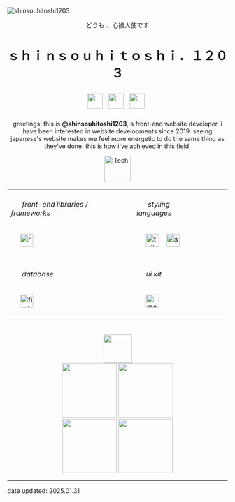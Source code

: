 ![shinsouhitoshi1203](https://github.com/user-attachments/assets/eae51f07-33e3-40a6-bae8-d31d556c1e52)



<p align="center">どうも 、心操人使です</p>

<h1>
      <p align="center">ｓｈｉｎｓｏｕｈｉｔｏｓｈｉ．１２０３</p> 
      <div align="center"> 
            <a href="https://discord.com/users/1049182897678065737" title="discord@shinsouhitoshi.heroaca"><img src="https://github.com/user-attachments/assets/7c262f59-574e-4db8-b486-9684f1f04146" height=35></a>&nbsp;
            <a href="mailto:houtarouhyouka.1203@outlook.co.th" title="houtarouhyouka.1203@outlook.co.th"><img src="https://github.com/user-attachments/assets/39d77cb2-b613-4124-9e8c-cf40acc4d881"  height=35></a>&nbsp;
            <a href="https://zorogetlost.site" title="my.portfolio(died)"><img src="https://github.com/user-attachments/assets/ef0023c6-04df-4f40-be1e-d52109c5199e"  height=35></a>&nbsp;
      </div>
</h1> 


<p align="center"> greetings! this is <b>@shinsouhitoshi1203</b>, a front-end website developer. i have been interested in website developments since 2019. seeing japanese's website makes me feel more energetic to do the same thing as they've done. this is how i've achieved in this field. </p>


<div align=center>
      <img height="60" src="https://github.com/user-attachments/assets/b600bc6d-61ea-4e7a-838f-cb98ec5b7958" alt="Tech" />
</div>





<table align="center">
      <tr>
          <td>
            <div>
              <h6>&nbsp;&nbsp;&nbsp;&nbsp;&nbsp;&nbsp;front-end libraries / frameworks&nbsp;&nbsp;&nbsp;&nbsp;&nbsp;&nbsp;</h6>
              &nbsp;&nbsp;&nbsp;&nbsp;
              <img src="https://github.com/user-attachments/assets/54812538-b088-4403-af83-1074cdf068d4" height=30 title="reactjs"/>
                  &nbsp;&nbsp; &nbsp;&nbsp; 
                  <br><br>
            </div>
          </td>
          <td>
            <div>
              <h6>&nbsp;&nbsp;&nbsp;&nbsp;&nbsp;&nbsp;styling languages&nbsp;&nbsp;&nbsp;&nbsp;&nbsp;&nbsp;&nbsp;&nbsp;&nbsp;&nbsp;&nbsp;&nbsp;</h6>
              &nbsp;&nbsp;&nbsp;&nbsp; 
              <img height="30" src="https://github.com/user-attachments/assets/ec255695-67a1-4cb1-b282-e401fe6fc0d0" title="tailwindcss"/>
              <span>&ensp;</span>
              <img height="30" src="https://github.com/user-attachments/assets/dbd7d909-36bf-4ccc-abcc-b3f214ee884d" title="scss"/>&nbsp;&nbsp; &nbsp;&nbsp; 
              <br><br>
            </div>
          </td>
      </tr>
      <tr>
          <td>
            <div>
              <h6>&nbsp;&nbsp;&nbsp;&nbsp;&nbsp;&nbsp;database&nbsp;&nbsp;&nbsp;&nbsp;&nbsp;</h6>
              <span>&nbsp;&nbsp;&nbsp;&nbsp;</span>
              <img height="30" src="https://github.com/user-attachments/assets/9399d71a-3f55-4358-abbf-8bed4cffdc18" title="firebase"/>
              <br><br>
            </div>
          </td>
          <td>
            <div>
              <h6>&nbsp;&nbsp;&nbsp;&nbsp;&nbsp;ui kit&nbsp;&nbsp;&nbsp;&nbsp;&nbsp;</h6>
              <span>&nbsp;&nbsp;&nbsp;&nbsp;</span>
              <img height="30" src="https://github.com/user-attachments/assets/0e7548af-d6cb-4bed-9e91-bd50bf01749d" title="material ui"/>
              <br><br>
            </div>
          </td>
      </tr>
      
</table>

<br>

<div align=center>
      <img height="65" src="https://github.com/user-attachments/assets/bfe0a5b1-2e40-4ca2-b30a-5a0071633986" />
</div>
<div align=center>
      <a href="https://gemini.zorogetlost.site/" title="gemini-clone"><img src="https://github.com/user-attachments/assets/1b641258-118d-4c85-afae-d36fc65096e5" height=125></a>
      <a href="https://todos.zorogetlost.site/" title="todos-list"><img src="https://github.com/user-attachments/assets/06cf2507-4660-4d48-9974-1be5092ef33e"  height=125></a>
</div>
<div align=center>
      <a href="https://project06.zorogetlost.site/" title="arif portfolio"><img src="https://github.com/user-attachments/assets/d14fc6de-97de-4b21-a4f5-c71992ac8480" height=124></a>
      <a href="https://store.zorogetlost.site/" title="grocery store"><img src="https://github.com/user-attachments/assets/bc77eef6-c175-47cd-b08a-ffd6ad42478f"  height=124></a>
</div>


-------------------------
date updated: 2025.01.31
